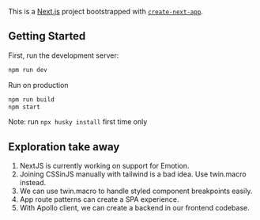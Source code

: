 This is a [Next.js](https://nextjs.org/) project bootstrapped with [`create-next-app`](https://github.com/vercel/next.js/tree/canary/packages/create-next-app).

## Getting Started

First, run the development server:

```bash
npm run dev
```

Run on production

```bash
npm run build
npm start
```

Note: run `npx husky install` first time only

## Exploration take away

1. NextJS is currently working on support for Emotion.
2. Joining CSSinJS manually with tailwind is a bad idea. Use twin.macro instead.
3. We can use twin.macro to handle styled component breakpoints easily.
4. App route patterns can create a SPA experience.
5. With Apollo client, we can create a backend in our frontend codebase.
